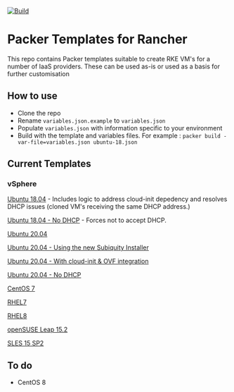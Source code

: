 [![Build](https://github.com/David-VTUK/Rancher-Packer/actions/workflows/main.yml/badge.svg)](https://github.com/David-VTUK/Rancher-Packer/actions/workflows/main.yml)

# Packer Templates for Rancher

This repo contains Packer templates suitable to create RKE VM's for a number of IaaS providers. These can be used as-is or used as a basis for further customisation

## How to use

* Clone the repo
* Rename `variables.json.example` to `variables.json`
* Populate `variables.json` with information specific to your environment
* Build with the template and variables files. For example : `packer build -var-file=variables.json ubuntu-18.json` 

## Current Templates

### vSphere

[Ubuntu 18.04](https://github.com/David-VTUK/Rancher-Packer/tree/master/vSphere/ubuntu_1804) - Includes logic to address cloud-init depedency and resolves DHCP issues (cloned VM's receiving the same DHCP address.)

[Ubuntu 18.04 - No DHCP](https://github.com/David-VTUK/Rancher-Packer/tree/master/vSphere/ubuntu_1804_no_dhcp) - Forces not to accept DHCP. 

[Ubuntu 20.04](https://github.com/David-VTUK/Rancher-Packer/tree/master/vSphere/ubuntu_2004)

[Ubuntu 20.04 - Using the new Subiquity Installer](https://github.com/David-VTUK/Rancher-Packer/tree/master/vSphere/ubuntu_2004_subiquity)

[Ubuntu 20.04 - With cloud-init & OVF integration](https://github.com/David-VTUK/Rancher-Packer/tree/master/vSphere/ubuntu_2004_cloud_init_guestinfo)

[Ubuntu 20.04 - No DHCP](https://github.com/David-VTUK/Rancher-Packer/tree/master/vSphere/ubuntu_2004_no_dhcp)

[CentOS 7](https://github.com/David-VTUK/Rancher-Packer/tree/master/vSphere/centos_7)

[RHEL7](https://github.com/David-VTUK/Rancher-Packer/tree/master/vSphere/rhel_7)

[RHEL8](https://github.com/David-VTUK/Rancher-Packer/tree/master/vSphere/rhel_8)

[openSUSE Leap 15.2](https://github.com/David-VTUK/Rancher-Packer/tree/master/vSphere/opensuse_leap_15.2)

[SLES 15 SP2](https://github.com/David-VTUK/Rancher-Packer/tree/master/vSphere/sles_15_sp2)


## To do

* CentOS 8
